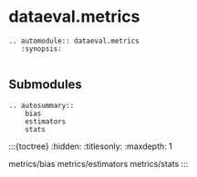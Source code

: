 # dataeval.metrics

```{eval-rst}
.. automodule:: dataeval.metrics
   :synopsis:
```

```{currentmodule} dataeval.metrics
```

## Submodules

```{eval-rst}
.. autosummary::
    bias
    estimators
    stats
```

:::{toctree}
:hidden:
:titlesonly:
:maxdepth: 1

metrics/bias
metrics/estimators
metrics/stats
:::

